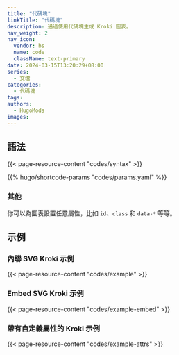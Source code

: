 ```yaml
---
title: "代碼塊"
linkTitle: "代碼塊"
description: 通過使用代碼塊生成 Kroki 圖表。
nav_weight: 2
nav_icon:
  vendor: bs
  name: code
  className: text-primary
date: 2024-03-15T13:20:29+08:00
series:
  - 文檔
categories:
  - 代碼塊
tags:
authors:
  - HugoMods
images:
---
```


## 語法

{{< page-resource-content "codes/syntax" >}}

{{% hugo/shortcode-params "codes/params.yaml" %}}

### 其他

你可以為圖表設置任意屬性，比如 `id`、`class` 和 `data-*` 等等。

## 示例

### 內聯 SVG Kroki 示例

{{< page-resource-content "codes/example" >}}

### Embed SVG Kroki 示例

{{< page-resource-content "codes/example-embed" >}}

### 帶有自定義屬性的 Kroki 示例

{{< page-resource-content "codes/example-attrs" >}}
